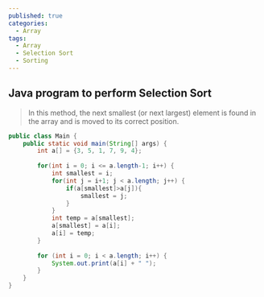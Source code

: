 ```yaml
---
published: true
categories:
  - Array
tags:
  - Array
  - Selection Sort
  - Sorting
---
```

## Java program to perform Selection Sort

> In this method, the next smallest (or next largest) element is found in the array and is moved to its correct position. 

```java
public class Main {
    public static void main(String[] args) {
        int a[] = {3, 5, 1, 7, 9, 4};
        
        for(int i = 0; i <= a.length-1; i++) {
            int smallest = i;
            for(int j = i+1; j < a.length; j++) {
                if(a[smallest]>a[j]){
                    smallest = j;
                }
            }
            int temp = a[smallest];
			a[smallest] = a[i];
  			a[i] = temp;
        }
                                 
		for (int i = 0; i < a.length; i++) {
            System.out.print(a[i] + " ");
        }
    }
}
```
